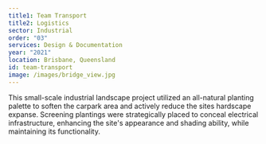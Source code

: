 ```yaml
---
title1: Team Transport
title2: Logistics
sector: Industrial
order: "03"
services: Design & Documentation
year: "2021"
location: Brisbane, Queensland
id: team-transport
image: /images/bridge_view.jpg
---
```

This small-scale industrial landscape project utilized an all-natural planting palette to soften the carpark area and actively reduce the sites hardscape expanse. Screening plantings were strategically placed to conceal electrical infrastructure, enhancing the site's appearance and shading ability, while maintaining its functionality.